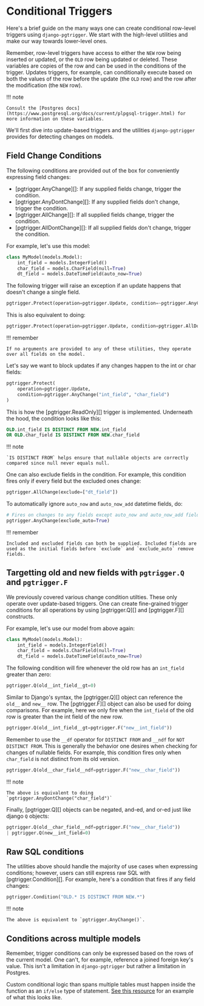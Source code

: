 # Conditional Triggers

Here's a brief guide on the many ways one can create conditional row-level triggers using `django-pgtrigger`. We start with the high-level utilities and make our way towards lower-level ones.

Remember, row-level triggers have access to either the `NEW` row being inserted or updated, or the `OLD` row being updated or deleted. These variables are copies of the row and can be used in the conditions of the trigger. Updates triggers, for example, can conditionally execute based on both the values of the row before the update (the `OLD` row) and the row after the modification (the `NEW` row).

!!! note

    Consult the [Postgres docs](https://www.postgresql.org/docs/current/plpgsql-trigger.html) for more information on these variables.

We'll first dive into update-based triggers and the utilities `django-pgtrigger` provides for detecting changes on models.

## Field Change Conditions

The following conditions are provided out of the box for conveniently expressing field changes:

- [pgtrigger.AnyChange][]: If any supplied fields change, trigger the condition.
- [pgtrigger.AnyDontChange][]: If any supplied fields don't change, trigger the condition.
- [pgtrigger.AllChange][]: If all supplied fields change, trigger the condition.
- [pgtrigger.AllDontChange][]: If all supplied fields don't change, trigger the condition.

For example, let's use this model:

```python
class MyModel(models.Model):
    int_field = models.IntegerField()
    char_field = models.CharField(null=True)
    dt_field = models.DateTimeField(auto_now=True)
```

The following trigger will raise an exception if an update happens that doesn't change a single field.

```python
pgtrigger.Protect(operation=pgtrigger.Update, condition=~pgtrigger.AnyChange())
```

This is also equivalent to doing:

```python
pgtrigger.Protect(operation=pgtrigger.Update, condition=pgtrigger.AllDontChange())
```

!!! remember

    If no arguments are provided to any of these utilities, they operate over all fields on the model.

Let's say we want to block updates if any changes happen to the int or char fields:

```python
pgtrigger.Protect(
    operation=pgtrigger.Update,
    condition=pgtrigger.AnyChange("int_field", "char_field")
)
```

This is how the [pgtrigger.ReadOnly][] trigger is implemented. Underneath the hood, the condition looks like this:

```sql
OLD.int_field IS DISTINCT FROM NEW.int_field
OR OLD.char_field IS DISTINCT FROM NEW.char_field
```

!!! note

    `IS DISTINCT FROM` helps ensure that nullable objects are correctly compared since null never equals null.

One can also exclude fields in the condition. For example, this condition fires only if every field but the excluded ones change:

```python
pgtrigger.AllChange(exclude=["dt_field"])
```

To automatically ignore `auto_now` and `auto_now_add` datetime fields, do:

```python
# Fires on changes to any fields except auto_now and auto_now_add fields
pgtrigger.AnyChange(exclude_auto=True)
```

!!! remember

    Included and excluded fields can both be supplied. Included fields are used as the initial fields before `exclude` and `exclude_auto` remove fields.

## Targetting old and new fields with `pgtrigger.Q` and `pgtrigger.F`

We previously covered various change condition utilties. These only operate over update-based triggers. One can create fine-grained trigger conditions for all operations by using [pgtrigger.Q][] and [pgtrigger.F][] constructs.

For example, let's use our model from above again:

```python
class MyModel(models.Model):
    int_field = models.IntegerField()
    char_field = models.CharField(null=True)
    dt_field = models.DateTimeField(auto_now=True)
```

The following condition will fire whenever the old row has an `int_field` greater than zero:

```python
pgtrigger.Q(old__int_field__gt=0)
```

Similar to Django's syntax, the [pgtrigger.Q][] object can reference the `old__` and `new__` row. The [pgtrigger.F][] object can also be used for doing comparisons. For example, here we only fire when the `int_field` of the old row is greater than the int field of the new row.

```python
pgtrigger.Q(old__int_field__gt=pgtrigger.F("new__int_field"))
```

Remember to use the `__df` operator for `DISTINCT FROM` and `__ndf` for `NOT DISTINCT FROM`. This is generally the behavior one desires when checking for changes of nullable fields. For example, this condition fires only when `char_field` is not distinct from its old version.

```python
pgtrigger.Q(old__char_field__ndf=pgtrigger.F("new__char_field"))
```

!!! note

    The above is equivalent to doing `pgtrigger.AnyDontChange("char_field")`

Finally, [pgtrigger.Q][] objects can be negated, and-ed, and or-ed just like django `Q` objects:

```python
pgtrigger.Q(old__char_field__ndf=pgtrigger.F("new__char_field"))
| pgtrigger.Q(new__int_field=0)
```

## Raw SQL conditions

The utilities above should handle the majority of use cases when expressing conditions; however, users can still express raw SQL with [pgtrigger.Condition][]. For example, here's a condition that fires if any field changes:

```python
pgtrigger.Condition("OLD.* IS DISTINCT FROM NEW.*")
```

!!! note

    The above is equivalent to `pgtrigger.AnyChange()`.

## Conditions across multiple models

Remember, trigger conditions can only be expressed based on the rows of the current model. One can't, for example, reference a joined foreign key's value. This isn't a limitation in `django-pgtrigger` but rather a limitation in Postgres.

Custom conditional logic than spans multiple tables must happen inside the function as an `if/else` type of statement. [See this resource](https://www.postgresqltutorial.com/postgresql-plpgsql/plpgsql-if-else-statements/) for an example of what this looks like.
